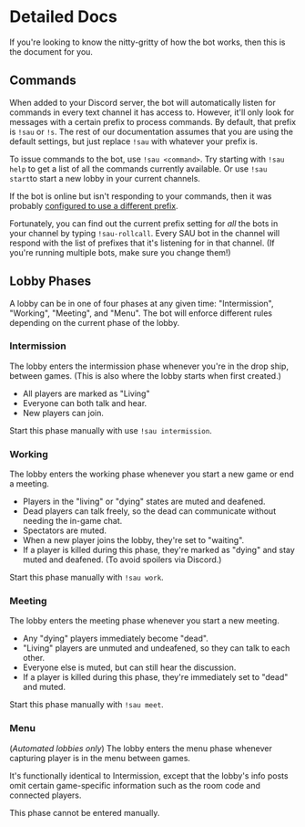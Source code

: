 # Detailed Docs
If you're looking to know the nitty-gritty of how the bot works, then this is the document for you.

## Commands
When added to your Discord server, the bot will automatically listen for commands in every text channel it has access to.
However, it'll only look for messages with a certain prefix to process commands.  By default, that prefix is `!sau` or `!s`.
The rest of our documentation assumes that you are using the default settings, but just replace `!sau` with whatever your prefix is.

To issue commands to the bot, use `!sau <command>`.
Try starting with `!sau help` to get a list of all the commands currently available.
Or use `!sau start`to start a new lobby in your current channels.

If the bot is online but isn't responding to your commands, then it was probably [configured to use a different prefix](configuration.md#prefix).

Fortunately, you can find out the current prefix setting for *all* the bots in your channel by typing `!sau-rollcall`.
Every SAU bot in the channel will respond with the list of prefixes that it's listening for in that channel.
(If you're running multiple bots, make sure you change them!)

## Lobby Phases
A lobby can be in one of four phases at any given time: "Intermission", "Working", "Meeting", and "Menu".
The bot will enforce different rules depending on the current phase of the lobby.

### Intermission
The lobby enters the intermission phase whenever you're in the drop ship, between games. (This is also where the lobby starts when first created.)
- All players are marked as "Living"
- Everyone can both talk and hear.
- New players can join.

Start this phase manually with use `!sau intermission`.

### Working
The lobby enters the working phase whenever you start a new game or end a meeting.
- Players in the "living" or "dying" states are muted and deafened.
- Dead players can talk freely, so the dead can communicate without needing the in-game chat.
- Spectators are muted.
- When a new player joins the lobby, they're set to "waiting".
- If a player is killed during this phase, they're marked as "dying" and stay muted and deafened. (To avoid spoilers via Discord.)

Start this phase manually with `!sau work`.

### Meeting
The lobby enters the meeting phase whenever you start a new meeting.
- Any "dying" players immediately become "dead".
- "Living" players are unmuted and undeafened, so they can talk to each other.
- Everyone else is muted, but can still hear the discussion.
- If a player is killed during this phase, they're immediately set to "dead" and muted.

Start this phase manually with `!sau meet`.

### Menu
(_Automated lobbies only_)
The lobby enters the menu phase whenever capturing player is in the menu between games.

It's functionally identical to Intermission, except that the lobby's info posts omit certain game-specific information such as the room code and connected players.

This phase cannot be entered manually.
